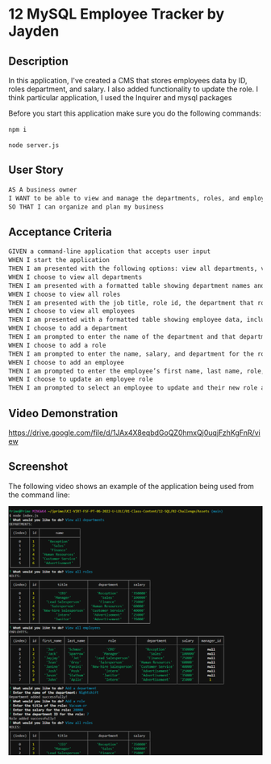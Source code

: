 # 12 MySQL Employee Tracker by Jayden

## Description

In this application, I've created a CMS that stores employees data by ID, roles department, and salary. I also added functionality to update the role. I think particular application, I used the Inquirer and mysql packages

Before you start this application make sure you do the following commands:

`npm i`

`node server.js`

## User Story

```md
AS A business owner
I WANT to be able to view and manage the departments, roles, and employees in my company
SO THAT I can organize and plan my business
```

## Acceptance Criteria

```md
GIVEN a command-line application that accepts user input
WHEN I start the application
THEN I am presented with the following options: view all departments, view all roles, view all employees, add a department, add a role, add an employee, and update an employee role
WHEN I choose to view all departments
THEN I am presented with a formatted table showing department names and department ids
WHEN I choose to view all roles
THEN I am presented with the job title, role id, the department that role belongs to, and the salary for that role
WHEN I choose to view all employees
THEN I am presented with a formatted table showing employee data, including employee ids, first names, last names, job titles, departments, salaries, and managers that the employees report to
WHEN I choose to add a department
THEN I am prompted to enter the name of the department and that department is added to the database
WHEN I choose to add a role
THEN I am prompted to enter the name, salary, and department for the role and that role is added to the database
WHEN I choose to add an employee
THEN I am prompted to enter the employee’s first name, last name, role, and manager, and that employee is added to the database
WHEN I choose to update an employee role
THEN I am prompted to select an employee to update and their new role and this information is updated in the database 
```

## Video Demonstration

https://drive.google.com/file/d/1JAx4X8eqbdGoQZ0hmxQj0uqjFzhKgFnR/view

## Screenshot

The following video shows an example of the application being used from the command line:

![Screenshot](./mysql.PNG)

